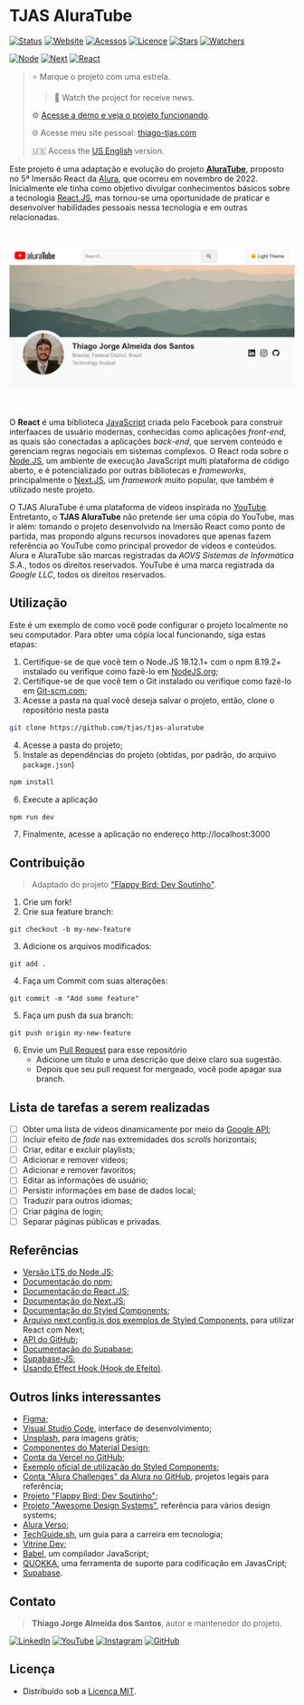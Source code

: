 # TJAS AluraTube

[![Status](https://img.shields.io/badge/status-ativo-brightgreen.svg)](./README_pt-br.md)
[![Website](https://img.shields.io/website?down_color=brightred&down_message=offline&up_color=brightgreen&up_message=online&url=https%3A%2F%2Ftjas-aluratube.vercel.app%2F)](https://tjas-aluratube.vercel.app/)
[![Acessos](https://hits.seeyoufarm.com/api/count/incr/badge.svg?url=https%3A%2F%2Fgithub.com%2Ftjas%2Ftjas-aluratube&count_bg=%2379C83D&title_bg=%23555555&title=acessos&edge_flat=false)](https://hits.seeyoufarm.com)
[![Licence](https://img.shields.io/github/license/tjas/tjas-aluratube?color=orange)](https://github.com/tjas/tjas-aluratube/blob/master/LICENCE)
[![Stars](https://img.shields.io/github/stars/tjas/tjas-aluratube?color=blue)](https://github.com/tjas/tjas-aluratube/stargazers)
[![Watchers](https://img.shields.io/github/watchers/tjas/tjas-aluratube?color=blue)](https://github.com/tjas/tjas-aluratube/watchers)

[![Node](https://img.shields.io/badge/node-v18.12.1-green)](https://nodejs.org/pt-br/)
[![Next](https://img.shields.io/badge/next-v13.0.2-yellow)](https://nextjs.org/)
[![React](https://img.shields.io/badge/react-v18.2.0-orange)](https://pt-br.reactjs.org/)


> ⭐ Marque o projeto com uma estrela.
>
> > 👀 Watch the project for receive news.
> 
> ⚙️ [Acesse a demo e veja o projeto funcionando](https://tjas-aluratube.vercel.app/).
>
> 🌐 Acesse meu site pessoal: [thiago-tjas.com](http://thiago-tjas.com/)
> 
>  🇺🇸  Access the [US English](./README.md) version.


Este projeto é uma adaptação e evolução do projeto **[AluraTube](https://github.com/alura-challenges/aluratube)**, proposto no 5ª Imersão React da [Alura](https://www.alura.com.br/), que ocorreu em novembro de 2022. Inicialmente ele tinha como objetivo divulgar conhecimentos básicos sobre a tecnologia [React.JS](https://pt-br.reactjs.org/), mas tornou-se uma oportunidade de praticar e desenvolver habilidades pessoais nessa tecnologia e em outras relacionadas.

<br />
<p align="center">
    <img alt="Preview" src="./screenshots/preview light.png" width="800" />
</p>
<br />

O **React** é uma biblioteca [JavaScript](https://www.javascript.com/) criada pelo Facebook para construir interfaaces de usuário modernas, conhecidas como aplicações _front-end_, as quais são conectadas a aplicações _back-end_, que servem conteúdo e gerenciam regras negociais em sistemas complexos. O React roda sobre o [Node.JS](https://nodejs.org/pt-br/), um ambiente de execução JavaScript multi plataforma de código aberto, e é potencializado por outras bibliotecas e _frameworks_, principalmente o [Next.JS](https://nextjs.org/), um _framework_ muito popular, que também é utilizado neste projeto.

O TJAS AluraTube é uma plataforma de vídeos inspirada no [YouTube](https://www.youtube.com/). Entretanto, o **TJAS AluraTube** não pretende ser uma cópia do YouTube, mas ir além: tomando o projeto desenvolvido na Imersão React como ponto de partida, mas propondo alguns recursos inovadores que apenas fazem referência ao YouTube como principal provedor de vídeos e conteúdos. Alura e AluraTube são marcas registradas da _AOVS Sistemas de Informática S.A._, todos os direitos reservados. YouTube é uma marca registrada da _Google LLC_, todos os direitos reservados.

## Utilização

Este é um exemplo de como você pode configurar o projeto localmente no seu computador. Para obter uma cópia local funcionando, siga estas etapas:

1. Certifique-se de que você tem o Node.JS 18.12.1+ com o npm 8.19.2+ instalado ou verifique como fazê-lo em [NodeJS.org](https://nodejs.org/pt-br/download/);
2. Certifique-se de que você tem o Git instalado ou verifique como fazê-lo em [Git-scm.com](https://git-scm.com/);
3. Acesse a pasta na qual você deseja salvar o projeto, então, clone o repositório nesta pasta
```sh
git clone https://github.com/tjas/tjas-aluratube
```
4. Acesse a pasta do projeto;
5. Instale as dependências do projeto (obtidas, por padrão, do arquivo `package.json`)
```sh
npm install
```
6. Execute a aplicação
```sh
npm run dev
```
7. Finalmente, acesse a aplicação no endereço http://localhost:3000

## Contribuição

> Adaptado do projeto ["Flappy Bird: Dev Soutinho"](https://github.com/omariosouto/flappy-bird-devsoutinho/blob/master/CONTRIBUTING.md).

1. Crie um fork!
2. Crie sua feature branch:
```
git checkout -b my-new-feature
```
3. Adicione os arquivos modificados:
```
git add .
```
4. Faça um Commit com suas alterações:
```
git commit -m "Add some feature"
```
5. Faça um push da sua branch:
```
git push origin my-new-feature
```
6. Envie um [Pull Request](https://docs.github.com/pt/pull-requests/collaborating-with-pull-requests/proposing-changes-to-your-work-with-pull-requests/creating-a-pull-request) para esse repositório
    - Adicione um título e uma descrição que deixe claro sua sugestão.
    - Depois que seu pull request for mergeado, você pode apagar sua branch.

## Lista de tarefas a serem realizadas

- [ ] Obter uma lista de vídeos dinamicamente por meio da [Google API](https://www.npmjs.com/package/googleapis);
- [ ] Incluir efeito de _fade_ nas extremidades dos _scrolls_ horizontais;
- [ ] Criar, editar e excluir playlists;
- [ ] Adicionar e remover vídeos;
- [ ] Adicionar e remover favoritos;
- [ ] Editar as informações de usuário;
- [ ] Persistir informações em base de dados local;
- [ ] Traduzir para outros idiomas;
- [ ] Criar página de login;
- [ ] Separar páginas públicas e privadas.

## Referências

- [Versão LTS do Node.JS](https://nodejs.org/pt-br/);
- [Documentação do npm](https://docs.npmjs.com/);
- [Documentação do React.JS](https://pt-br.reactjs.org/docs/getting-started.html);
- [Documentação do Next.JS](https://nextjs.org/docs/getting-started);
- [Documentação do Styled Components](https://styled-components.com/docs);
- [Arquivo next.config.js dos exemplos de Styled Components](https://github.com/vercel/next.js/blob/canary/examples/with-styled-components/next.config.js), para utilizar React com Next;
- [API do GitHub](https://api.github.com/users/tjas);
- [Documentação do Supabase](https://supabase.com/docs);
- [Supabase-JS](https://www.npmjs.com/package/@supabase/supabase-js);
- [Usando Effect Hook (Hook de Efeito)](https://pt-br.reactjs.org/docs/hooks-effect.html).

## Outros links interessantes

- [Figma](https://www.figma.com/);
- [Visual Studio Code](https://code.visualstudio.com/), interface de desenvolvimento;
- [Unsplash](https://unsplash.com/), para imagens grátis;
- [Componentes do Material Design](https://m3.material.io/components);
- [Conta da Vercel no GitHub](https://github.com/vercel);
- [Exemplo oficial de utilização do Styled Components](https://github.com/vercel/next.js/tree/canary/examples/with-styled-components);
- [Conta "Alura Challenges" da Alura no GitHub](https://github.com/alura-challenges), projetos legais para referência;
- [Projeto "Flappy Bird: Dev Soutinho"](https://github.com/omariosouto/flappy-bird-devsoutinho/blob/master/CONTRIBUTING.md);
- [Projeto "Awesome Design Systems"](https://github.com/alexpate/awesome-design-systems), referência para vários design systems;
- [Alura Verso](https://www.alura.com.br/aluraverso);
- [TechGuide.sh](https://techguide.sh/), um guia para a carreira em tecnologia;
- [Vitrine Dev](https://cursos.alura.com.br/vitrinedev);
- [Babel](https://babeljs.io/), um compilador JavaScript;
- [QUOKKA](https://quokkajs.com/), uma ferramenta de suporte para codificação em JavasCript;
- [Supabase](https://supabase.com/).

## Contato

> **Thiago Jorge Almeida dos Santos**, autor e mantenedor do projeto.

[![LinkedIn](https://img.shields.io/badge/-LinkedIn-blue?style=flat-square&logoColor=white&link=https://www.linkedin.com/in/thiago-tjas)](https://www.linkedin.com/in/thiago-tjas) [![YouTube](https://img.shields.io/badge/-YouTube-FF0000?style=flat-square&logoColor=white&link=https://www.youtube.com/@thiago_tjas)](https://www.youtube.com/@thiago_tjas) [![Instagram](https://img.shields.io/badge/-Instagram-E4405F?style=flat-square&logoColor=white&link=https://www.instagram.com/thiago.tjas/)](https://www.instagram.com/thiago.tjas/) [![GitHub](https://img.shields.io/badge/-GitHub-555555?style=flat-square&logoColor=white&link=https://github.com/tjas)](https://github.com/tjas)





## Licença

- Distribuído sob a [Licença MIT](https://github.com/tjas/tjas-aluratube/blob/master/LICENCE).

<!-- ## Agradecimentos

- **Mario Souto** ⁘ [LinkedIn](https://www.linkedin.com/in/omariosouto/) ⁘ [YouTube](https://www.youtube.com/c/DevSoutinho) ⁘ [Twitter](https://twitter.com/omariosouto) ⁘ [Instagram](https://www.instagram.com/devsoutinho/) ⁘ [GitHub](https://github.com/omariosouto) ⁘ [GitHub Stars](https://stars.github.com/profiles/omariosouto/)

    Instrutor da Imersão React da Alura, por compartilhar o seu conhecimento na Imersão React.

- **Nayanne Lopes** ⁘ [LinkedIn](https://www.linkedin.com/in/nayannebatista/) ⁘ [Instagram](https://www.instagram.com/nayanne.tech/) ⁘ [GitHub](https://github.com/nayannebatista/)

    Instrutora na Alura, por contribuir na Imersão React com as comparações entre React e Angular.

- **Paulo Silveira** ⁘ [LinkedIn](https://www.linkedin.com/in/paulosilveira/) ⁘ [Instagram](https://www.instagram.com/paulo_hipster/) ⁘ [GitHub](https://github.com/peas)

    Co-fundador e CEO na Alura, por idealizar e conduzir a Imersão React. -->
